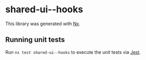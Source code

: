# shared-ui--hooks

This library was generated with [Nx](https://nx.dev).

## Running unit tests

Run `nx test shared-ui--hooks` to execute the unit tests via [Jest](https://jestjs.io).
